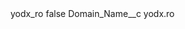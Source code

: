 <?xml version="1.0" encoding="UTF-8"?>
<CustomMetadata xmlns="http://soap.sforce.com/2006/04/metadata" xmlns:xsi="http://www.w3.org/2001/XMLSchema-instance" xmlns:xsd="http://www.w3.org/2001/XMLSchema">
    <label>yodx_ro</label>
    <protected>false</protected>
    <values>
        <field>Domain_Name__c</field>
        <value xsi:type="xsd:string">yodx.ro</value>
    </values>
</CustomMetadata>
